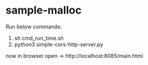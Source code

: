 # sample-malloc

Run below commands:
1. sh cmd_run_time.sh 
2. python3 simple-cors-http-server.py 

now in browser open ->
http://localhost:8085/main.html
